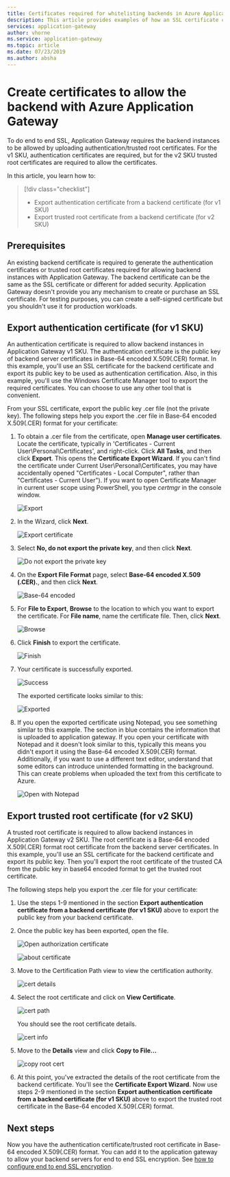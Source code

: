 ```yaml
---
title: Certificates required for whitelisting backends in Azure Application Gateway
description: This article provides examples of how an SSL certificate can be converted to authentication certificate and trusted root certificate that are required for whitelisting backend instances in Azure Application Gateway
services: application-gateway
author: vhorne
ms.service: application-gateway
ms.topic: article
ms.date: 07/23/2019
ms.author: absha
---
```

# Create certificates to allow the backend with Azure Application Gateway

To do end to end SSL, Application Gateway requires the backend instances to be allowed by uploading authentication/trusted root certificates. For the v1 SKU, authentication certificates are required, but for the v2 SKU trusted root certificates are required to allow the certificates.

In this article, you learn how to:

> [!div class="checklist"]
>
> - Export authentication certificate from a backend certificate (for v1 SKU)
> - Export trusted root certificate from a backend certificate (for v2 SKU)

## Prerequisites

An existing backend certificate is required to generate the authentication certificates or trusted root certificates required for allowing backend instances with Application Gateway. The backend certificate can be the same as the SSL certificate or different for added security. Application Gateway doesn't provide you any mechanism to create or purchase an SSL certificate. For testing purposes, you can create a self-signed certificate but you shouldn't use it for production workloads. 

## Export authentication certificate (for v1 SKU)

An authentication certificate is required to allow backend instances in Application Gateway v1 SKU. The authentication certificate is the public key of backend server certificates in Base-64 encoded X.509(.CER) format. In this example, you'll use an SSL certificate for the backend certificate and export its public key to be used as authentication certification. Also, in this example, you'll use the Windows Certificate Manager tool to export the required certificates. You can choose to use any other tool that is convenient.

From your SSL certificate, export the public key .cer file (not the private key). The following steps help you export the .cer file in Base-64 encoded X.509(.CER) format for your certificate:

1. To obtain a .cer file from the certificate, open **Manage user certificates**. Locate the certificate, typically in 'Certificates - Current User\Personal\Certificates', and right-click. Click **All Tasks**, and then click **Export**. This opens the **Certificate Export Wizard**. If you can't find the certificate under Current User\Personal\Certificates, you may have accidentally opened "Certificates - Local Computer", rather than "Certificates - Current User"). If you want to open Certificate Manager in current user scope using PowerShell, you type *certmgr* in the console window.

   ![Export](./media/certificates-for-backend-authentication/export.png)

2. In the Wizard, click **Next**.

   ![Export certificate](./media/certificates-for-backend-authentication/exportwizard.png)

3. Select **No, do not export the private key**, and then click **Next**.

   ![Do not export the private key](./media/certificates-for-backend-authentication/notprivatekey.png)

4. On the **Export File Format** page, select **Base-64 encoded X.509 (.CER).**, and then click **Next**.

   ![Base-64 encoded](./media/certificates-for-backend-authentication/base64.png)

5. For **File to Export**, **Browse** to the location to which you want to export the certificate. For **File name**, name the certificate file. Then, click **Next**.

   ![Browse](./media/certificates-for-backend-authentication/browse.png)

6. Click **Finish** to export the certificate.

   ![Finish](./media/certificates-for-backend-authentication/finish.png)

7. Your certificate is successfully exported.

   ![Success](./media/certificates-for-backend-authentication/success.png)

   The exported certificate looks similar to this:

   ![Exported](./media/certificates-for-backend-authentication/exported.png)

8. If you open the exported certificate using Notepad, you see something similar to this example. The section in blue contains the information that is uploaded to application gateway. If you open your certificate with Notepad and it doesn't look similar to this, typically this means you didn't export it using the Base-64 encoded X.509(.CER) format. Additionally, if you want to use a different text editor, understand that some editors can introduce unintended formatting in the background. This can create problems when uploaded the text from this certificate to Azure.

   ![Open with Notepad](./media/certificates-for-backend-authentication/format.png)

## Export trusted root certificate (for v2 SKU)

A trusted root certificate is required to allow backend instances in Application Gateway v2 SKU. The root certificate is a Base-64 encoded X.509(.CER) format root certificate from the backend server certificates. In this example, you'll use an SSL certificate for the backend certificate and export its public key. Then you'll export the root certificate of the trusted CA from the public key in base64 encoded format to get the trusted root certificate. 

The following steps help you export the .cer file for your certificate:

1. Use the steps 1-9 mentioned in the section **Export authentication certificate from a backend certificate (for v1 SKU)** above to export the public key from your backend certificate.

2. Once the public key has been exported, open the file.

   ![Open authorization certificate](./media/certificates-for-backend-authentication/openAuthcert.png)

   ![about certificate](./media/certificates-for-backend-authentication/general.png)

3. Move to the Certification Path view to view the certification authority.

   ![cert details](./media/certificates-for-backend-authentication/certdetails.png)

4. Select the root certificate and click on **View Certificate**.

   ![cert path](./media/certificates-for-backend-authentication/rootcert.png)

   You should see the root certificate details.

   ![cert info](./media/certificates-for-backend-authentication/rootcertdetails.png)

5. Move to the **Details** view and click **Copy to File...**

   ![copy root cert](./media/certificates-for-backend-authentication/rootcertcopytofile.png)

6. At this point, you've extracted the details of the root certificate from the backend certificate. You'll see the **Certificate Export Wizard**. Now use steps 2-9 mentioned in the section **Export authentication certificate from a backend certificate (for v1 SKU)** above to export the trusted root certificate in the Base-64 encoded X.509(.CER) format.

## Next steps

Now you have the authentication certificate/trusted root certificate in Base-64 encoded X.509(.CER) format. You can add it to the application gateway to allow your backend servers for end to end SSL encryption. See [how to configure end to end SSL encryption](https://docs.microsoft.com/azure/application-gateway/application-gateway-end-to-end-ssl-powershell).
